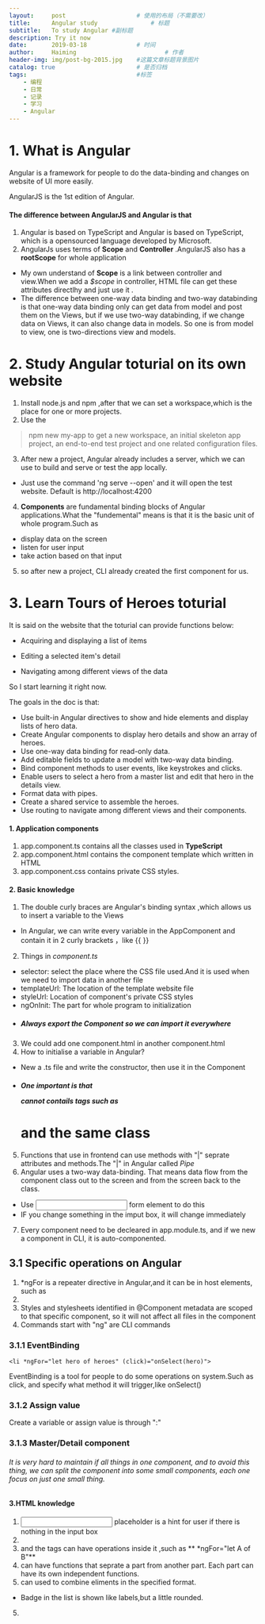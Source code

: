 ```yaml
---
layout:     post   				    # 使用的布局（不需要改）
title:      Angular study				# 标题 
subtitle:   To study Angular #副标题
description: Try it now
date:       2019-03-18 				# 时间
author:     Haiming 						# 作者
header-img: img/post-bg-2015.jpg 	#这篇文章标题背景图片
catalog: true 						# 是否归档
tags:								#标签
    - 编程
    - 日常
    - 记录
    - 学习
    - Angular
---
```


# 1. What is Angular
Angular is a framework for people to do the data-binding and changes on website of UI more easily.

AngularJS is the 1st edition of Angular.

#### The difference between AngularJS and Angular is that
1. Angular is based on TypeScript and Angular is based on TypeScript, which is a opensourced language developed by Microsoft.
2. AngularJs uses terms of **Scope** and **Controller** .AngularJS also has a **rootScope** for whole application
-  My own understand of **Scope** is a link between controller and view.When we add a *$scope* in controller, HTML file can get these attributes directlhy and just use it .
- The difference between one-way data binding and two-way databinding is that one-way data binding only can get data from model and post them on the Views, but if we use two-way databinding, if we change data on Views, it can also change data in models. So one is from model to view, one is two-directions view and models.

# 2. Study Angular toturial on its own website
1. Install node.js and npm ,after that we can set a workspace,which is the place for one or more projects. 
2. Use the 
> npm new my-app 
to get a new workspace, an initial skeleton app project, an end-to-end test project and one related configuration files.
3. After new a project, Angular already includes a server, which we can use to build and serve or test the app locally.
- Just use the command 'ng serve --open' and it will open the test website. Default is http://localhost:4200
4. **Components** are fundamental binding blocks of Angular applications.What the "fundemental" means is that it is the basic unit of whole program.Such as 
- display data on the screen
- listen for user input
- take action based on that input
5. so after new a project, CLI already created the first component for us.

# 3. Learn Tours of Heroes toturial
It is said on the website that the toturial can provide functions below:
- Acquiring and displaying a list of items

- Editing a selected item's detail

- Navigating among different views of the data

So I start learning it right now.

The goals in the doc is that:
- Use built-in Angular directives to show and hide elements and display lists of hero data.
- Create Angular components to display hero details and show an array of heroes.
- Use one-way data binding for read-only data.
- Add editable fields to update a model with two-way data binding.
- Bind component methods to user events, like keystrokes and clicks.
- Enable users to select a hero from a master list and edit that hero in the details view.
- Format data with pipes.
- Create a shared service to assemble the heroes.
- Use routing to navigate among different views and their components.
#### 1. Application components
1. app.component.ts contains all the classes used in **TypeScript**
2. app.component.html contains the component template which written in HTML
3. app.component.css contains private CSS styles.
#### 2. Basic knowledge
1. The double curly braces are Angular's binding syntax ,which allows us to insert a variable to the Views
- In Angular, we can write every variable in the AppComponent and contain it in 2 curly brackets ，like {{  }}
2. Things in *component.ts*
- selector: select the place where the CSS file used.And it is used when we need to import data in another file
- templateUrl: The location of the template website file
- styleUrl: Location of component's private CSS styles
- ngOnInit: The part for whole program to initialization
- ##### Always export the Component so we can import it everywhere
3. We could add one component.html in another component.html
4. How to initialise a variable in Angular?
- New a .ts file and write the constructor, then use it in the Component
- ##### One important is that <p> cannot contails tags such as <h1> <div> and the same class
5. Functions that use in frontend can use methods with "|" seprate attributes and methods.The "|" in Angular called *Pipe* 
6. Angular uses a two-way data-binding. That means data flow from the component class out to the screen and from the screen back to the class.
- Use <input> form element to do this
- IF you change something in the imput box, it will change immediately
7. Every component need to be decleared in app.module.ts, and if we new a component in CLI, it is auto-componented.
## 3.1 Specific operations on Angular
1. *ngFor is a repeater directive in Angular,and it can be in host elements, such as <li>
2. Styles and stylesheets identified in @Component metadata are scoped to that specific component, so it will not affect all files in the component
3. Commands start with "ng" are CLI commands
### 3.1.1 EventBinding
```<li *ngFor="let hero of heroes" (click)="onSelect(hero)">```

EventBinding is a tool for people to do some operations on system.Such as click, and specify what method it will trigger,like onSelect()

### 3.1.2 Assign value
Create a variable or assign value is through ":"

### 3.1.3 Master/Detail component
###### It is very hard to maintain if all things in one component, and to avoid this thing, we can split the component into some small components, each one focus on just one small thing.


#### 3.HTML knowledge
1. <input> placeholder is a hint for user if there is nothing in the input box
2. <li> and the tags can have operations inside it ,such as ** *ngFor="let A of B"**
3. <div> can have functions that seprate a part from another part. Each part can have its own independent functions.
4. <span> can used to combine eliments in the specified format.
- Badge in the list is shown like labels,but a little rounded.
5. 